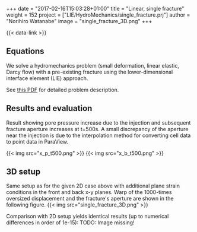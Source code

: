 +++
date = "2017-02-16T15:03:28+01:00"
title = "Linear, single fracture"
weight = 152
project = ["LIE/HydroMechanics/single_fracture.prj"]
author = "Norihiro Watanabe"
image = "single_fracture_3D.png"
+++

{{< data-link >}}

## Equations

We solve a hydromechanics problem (small deformation, linear elastic, Darcy flow) with a pre-existing fracture using the lower-dimensional interface element (LIE) approach.

See [this PDF](LIE_HM.pdf) for detailed problem description.

## Results and evaluation

Result showing pore pressure increase due to the injection and subsequent fracture aperture increases at t=500s. A small discrepancy of the aperture near the injection is due to the interpolation method for converting cell data to point data in ParaView.

{{< img src="x_p_t500.png" >}}
{{< img src="x_b_t500.png" >}}

## 3D setup

Same setup as for the given 2D case above with additional plane strain
conditions in the front and back x-y planes.
Warp of the 1000-times oversized displacement and the fracture's aperture are
shown in the following figure.
{{< img src="single_fracture_3D.png" >}}

Comparison with 2D setup yields identical results (up to numerical differences
in order of 1e-15):
TODO: Image missing!
